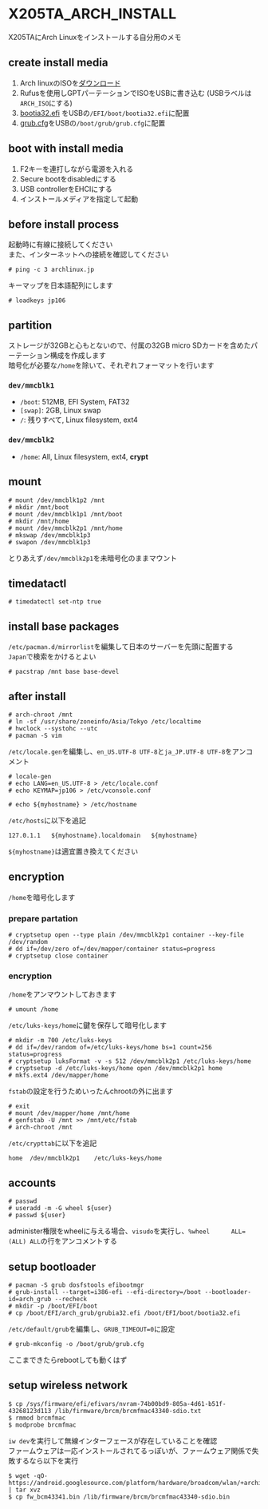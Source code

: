 # X205TA_ARCH_INSTALL
X205TAにArch Linuxをインストールする自分用のメモ

## create install media

1. Arch linuxのISOを[ダウンロード](https://www.archlinux.jp/download/)
2. Rufusを使用しGPTパーテーションでISOをUSBに書き込む (USBラベルは`ARCH_ISO`にする)
3. [bootia32.efi](https://github.com/hirotakaster/baytail-bootia32.efi/blob/master/bootia32.efi)
をUSBの`/EFI/boot/bootia32.efi`に配置
4. [grub.cfg](https://github.com/heptaliane/X205TA_ARCH_INSTALL/blob/master/grub.cfg)をUSBの`/boot/grub/grub.cfg`に配置

## boot with install media
1. F2キーを連打しながら電源を入れる
2. Secure bootをdisabledにする
3. USB controllerをEHCIにする
4. インストールメディアを指定して起動

## before install process
起動時に有線に接続してください  
また、インターネットへの接続を確認してください
```
# ping -c 3 archlinux.jp
```

キーマップを日本語配列にします  
```
# loadkeys jp106
```

## partition
ストレージが32GBと心もとないので、付属の32GB micro SDカードを含めたパーテーション構成を作成します  
暗号化が必要な`/home`を除いて、それぞれフォーマットを行います

### `dev/mmcblk1`
* `/boot`: 512MB, EFI System, FAT32
* `[swap]`: 2GB, Linux swap
* `/`:  残りすべて, Linux filesystem, ext4

### `dev/mmcblk2`
* `/home`: All, Linux filesystem, ext4, **crypt**


## mount
```
# mount /dev/mmcblk1p2 /mnt
# mkdir /mnt/boot
# mount /dev/mmcblk1p1 /mnt/boot
# mkdir /mnt/home
# mount /dev/mmcblk2p1 /mnt/home
# mkswap /dev/mmcblk1p3
# swapon /dev/mmcblk1p3
```
とりあえず`/dev/mmcblk2p1`を未暗号化のままマウント

## timedatactl
```
# timedatectl set-ntp true
```

## install base packages
`/etc/pacman.d/mirrorlist`を編集して日本のサーバーを先頭に配置する  
`Japan`で検索をかけるとよい

```
# pacstrap /mnt base base-devel
```

## after install
```
# arch-chroot /mnt
# ln -sf /usr/share/zoneinfo/Asia/Tokyo /etc/localtime
# hwclock --systohc --utc
# pacman -S vim
```

`/etc/locale.gen`を編集し、`en_US.UTF-8 UTF-8`と`ja_JP.UTF-8 UTF-8`をアンコメント
```
# locale-gen
# echo LANG=en_US.UTF-8 > /etc/locale.conf
# echo KEYMAP=jp106 > /etc/vconsole.conf
```

```
# echo ${myhostname} > /etc/hostname
```

`/etc/hosts`に以下を追記
```
127.0.1.1	${myhostname}.localdomain	${myhostname}
```

`${myhostname}`は適宜置き換えてください


## encryption
`/home`を暗号化します

### prepare partation
```
# cryptsetup open --type plain /dev/mmcblk2p1 container --key-file /dev/random
# dd if=/dev/zero of=/dev/mapper/container status=progress
# cryptsetup close container
```

### encryption
`/home`をアンマウントしておきます
```
# umount /home
```
`/etc/luks-keys/home`に鍵を保存して暗号化します
```
# mkdir -m 700 /etc/luks-keys
# dd if=/dev/random of=/etc/luks-keys/home bs=1 count=256 status=progress
# cryptsetup luksFormat -v -s 512 /dev/mmcblk2p1 /etc/luks-keys/home
# cryptsetup -d /etc/luks-keys/home open /dev/mmcblk2p1 home
# mkfs.ext4 /dev/mapper/home
```
`fstab`の設定を行うためいったんchrootの外に出ます
```
# exit
# mount /dev/mapper/home /mnt/home
# genfstab -U /mnt >> /mnt/etc/fstab
# arch-chroot /mnt
```
`/etc/crypttab`に以下を追記
```
home  /dev/mmcblk2p1    /etc/luks-keys/home
```

## accounts
```
# passwd
# useradd -m -G wheel ${user}
# passwd ${user}
```

administer権限をwheelに与える場合、`visudo`を実行し、`%wheel      ALL=(ALL) ALL`の行をアンコメントする

## setup bootloader
```
# pacman -S grub dosfstools efibootmgr
# grub-install --target=i386-efi --efi-directory=/boot --bootloader-id=arch_grub --recheck
# mkdir -p /boot/EFI/boot
# cp /boot/EFI/arch_grub/grubia32.efi /boot/EFI/boot/bootia32.efi
```
`/etc/default/grub`を編集し、`GRUB_TIMEOUT=0`に設定
```
# grub-mkconfig -o /boot/grub/grub.cfg
```
ここまできたらrebootしても動くはず

## setup wireless network

```
$ cp /sys/firmware/efi/efivars/nvram-74b00bd9-805a-4d61-b51f-43268123d113 /lib/firmware/brcm/brcmfmac43340-sdio.txt
$ rmmod brcmfmac
$ modprobe brcmfmac
```
`iw dev`を実行して無線インターフェースが存在していることを確認  
ファームウェアは一応インストールされてるっぽいが、ファームウェア関係で失敗するなら以下を実行
```
$ wget -qO- https://android.googlesource.com/platform/hardware/broadcom/wlan/+archive/master/bcmdhd/firmware/bcm43341.tar.gz | tar xvz
$ cp fw_bcm43341.bin /lib/firmware/brcm/brcmfmac43340-sdio.bin
```
